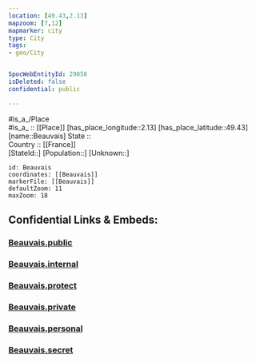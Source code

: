 ```yaml
---
location: [49.43,2.13] 
mapzoom: [7,12] 
mapmarker: city 
type: City
tags:
- geo/City


SpocWebEntityId: 29058
isDeleted: false
confidential: public

---
```

#is_a_/Place  
#is_a_ :: [[Place]] 
[has_place_longitude::2.13] 
[has_place_latitude::49.43] 
[name::Beauvais] 
State ::  
Country :: [[France]]  
[StateId::] 
[Population::] 
[Unknown::] 


```leaflet
id: Beauvais
coordinates: [[Beauvais]] 
markerFile: [[Beauvais]] 
defaultZoom: 11 
maxZoom: 18
```


## Confidential Links & Embeds: 

### [Beauvais.public](/_public/\Earth\Continent\Europe\Europe~West\France\regions~France\Hauts-de-France\departments~Hauts-de-France\Oise\communes~Oise\Beauvais\cities~BeauvaisBeauvais.public.md) 

### [Beauvais.internal](/_internal/\Earth\Continent\Europe\Europe~West\France\regions~France\Hauts-de-France\departments~Hauts-de-France\Oise\communes~Oise\Beauvais\cities~BeauvaisBeauvais.internal.md) 

### [Beauvais.protect](/_protect/\Earth\Continent\Europe\Europe~West\France\regions~France\Hauts-de-France\departments~Hauts-de-France\Oise\communes~Oise\Beauvais\cities~BeauvaisBeauvais.protect.md) 

### [Beauvais.private](/_private/\Earth\Continent\Europe\Europe~West\France\regions~France\Hauts-de-France\departments~Hauts-de-France\Oise\communes~Oise\Beauvais\cities~BeauvaisBeauvais.private.md) 

### [Beauvais.personal](/_personal/\Earth\Continent\Europe\Europe~West\France\regions~France\Hauts-de-France\departments~Hauts-de-France\Oise\communes~Oise\Beauvais\cities~BeauvaisBeauvais.personal.md) 

### [Beauvais.secret](/_secret/\Earth\Continent\Europe\Europe~West\France\regions~France\Hauts-de-France\departments~Hauts-de-France\Oise\communes~Oise\Beauvais\cities~BeauvaisBeauvais.secret.md)

